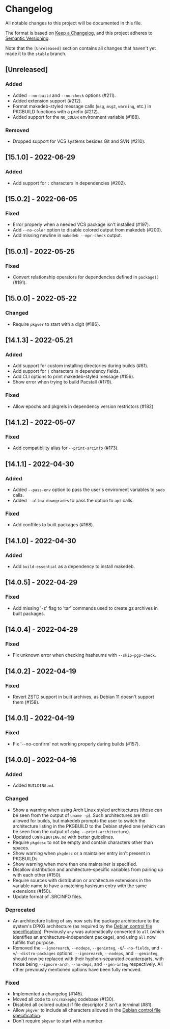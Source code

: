 # Changelog
All notable changes to this project will be documented in this file.

The format is based on [Keep a Changelog](https://keepachangelog.com/en/1.0.0/),
and this project adheres to [Semantic Versioning](https://semver.org/spec/v2.0.0.html).

Note that the `[Unreleased]` section contains all changes that haven't yet made it to the `stable` branch.

## [Unreleased]
### Added
- Added `--no-build` and `--no-check` options (#211).
- Added extension support (#212).
- Format makedeb-styled message calls (`msg`, `msg2`, `warning`, etc.) in PKGBUILD functions with a prefix (#212).
- Added support for the `NO_COLOR` environment variable (#188).

### Removed
- Dropped support for VCS systems besides Git and SVN (#210).

## [15.1.0] - 2022-06-29
### Added
- Add support for `:` characters in dependencies (#202).

## [15.0.2] - 2022-06-05
### Fixed
- Error properly when a needed VCS package isn't installed (#197).
- Add `--no-color` option to disable colored output from makedeb (#200).
- Add missing newline in `makedeb --mpr-check` output.

## [15.0.1] - 2022-05-25
### Fixed
- Convert relationship operators for dependencies defined in `package()` (#191).

## [15.0.0] - 2022-05-22
### Changed
- Require `pkgver` to start with a digit (#186).

## [14.1.3] - 2022-05.21
### Added
- Add support for custom installing directories during builds (#61).
- Add support for `|` characters in dependency fields.
- Add CLI options to print makedeb-styled message (#156).
- Show error when trying to build Pacstall (#179).

### Fixed
- Allow epochs and pkgrels in dependency version restrictors (#182).

## [14.1.2] - 2022-05-07
### Fixed
- Add compatibility alias for `--print-srcinfo` (#173).

## [14.1.1] - 2022-04-30
### Added
- Added `--pass-env` option to pass the user's enviroment variables to `sudo` calls.
- Added `--allow-downgrades` to pass the option to `apt` calls.

### Fixed
- Add conffiles to built packages (#168).

## [14.1.0] - 2022-04-30
### Added
- Add `build-essential` as a dependency to install makedeb.

## [14.0.5] - 2022-04-29
### Fixed
- Add missing '-z' flag to 'tar' commands used to create gz archives in built packages.

## [14.0.4] - 2022-04-29
### Fixed
- Fix unknown error when checking hashsums with `--skip-pgp-check`.

## [14.0.2] - 2022-04-19
### Fixed
- Revert ZSTD support in built archives, as Debian 11 doesn't support them (#158).

## [14.0.1] - 2022-04-19
### Fixed
-  Fix '--no-confirm' not working properly during builds (#157).

## [14.0.0] - 2022-04-16
### Added
- Added `BUILDING.md`.

### Changed
- Show a warning when using Arch Linux styled architectures (those can be seen from the output of `uname -p`). Such architectures are still allowed for builds, but makedeb prompts the user to switch the architecture listing in the PKGBUILD to the Debian styled one (which can be seen from the output of `dpkg --print-architecture`).
- Updated `CONTRIBUTING.md` with better guidelines.
- Require `pkgdesc` to not be empty and contain characters other than spaces.
- Show warning when `pkgdesc` or a maintainer entry isn't present in PKGBUILDs.
- Show warning when more than one maintainer is specified.
- Disallow distribution and architecture-specific variables from pairing up with each other (#150).
- Require sources with distribution or architecture extensions in the variable name to have a matching hashsum entry with the same extensions (#150).
- Update format of .SRCINFO files.

### Deprecated
- An architecture listing of `any` now sets the package architecture to the system's DPKG architecture (as required by the [Debian control file specification](https://www.debian.org/doc/debian-policy/ch-controlfields.html#s-f-architecture)). Previously `any` was automatically converted to `all` (which identifies an architecture-independent package), and using `all` now fulfills that purpose.
- Removed the `--ignorearch`, `--nodeps`, `--geninteg`, `-Q`/`--no-fields`, and `-v`/`--distro-packages` options. `--ignorearch`, `--nodeps`, and `--geninteg`, should now be replaced with their hyphen-separated counterparts, with those being `--ignore-arch`, `--no-deps`, and `--gen-integ` respectively. All other previously mentioned options have been fully removed.

### Fixed
- Implemented a changelog (#145).
- Moved all code to `src/makepkg` codebase (#130).
- Disabled all colored output if file descriptor 2 isn't a terminal (#81).
- Allow `pkgver` to include all characters allowed in the [Debian control file specification](https://www.debian.org/doc/debian-policy/ch-controlfields.html#s-f-version).
- Don't require `pkgver` to start with a number.
